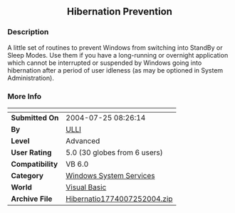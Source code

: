 ﻿<div align="center">

## Hibernation Prevention


</div>

### Description

A little set of routines to prevent Windows from switching into StandBy or Sleep Modes. Use them if you have a long-running or overnight application which cannot be interrupted or suspended by Windows going into hibernation after a period of user idleness (as may be optioned in System Administration).
 
### More Info
 


<span>             |<span>
---                |---
**Submitted On**   |2004-07-25 08:26:14
**By**             |[ULLI](https://github.com/Planet-Source-Code/PSCIndex/blob/master/ByAuthor/ulli.md)
**Level**          |Advanced
**User Rating**    |5.0 (30 globes from 6 users)
**Compatibility**  |VB 6\.0
**Category**       |[Windows System Services](https://github.com/Planet-Source-Code/PSCIndex/blob/master/ByCategory/windows-system-services__1-35.md)
**World**          |[Visual Basic](https://github.com/Planet-Source-Code/PSCIndex/blob/master/ByWorld/visual-basic.md)
**Archive File**   |[Hibernatio1774007252004\.zip](https://github.com/Planet-Source-Code/ulli-hibernation-prevention__1-55170/archive/master.zip)








